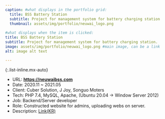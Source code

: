 ```yaml
---
caption: #what displays in the portfolio grid:
  title: BSS Battery Station
  subtitle: Project for management system for battery charging station.
  thumbnail: assets/img/portfolio/neuwai_logo.png
  
#what displays when the item is clicked:
title: BSS Battery Station
subtitle: Project for management system for battery charging station.
image: assets/img/portfolio/neuwai_logo.png #main image, can be a link or a file in assets/img/portfolio
alt: image alt text

---
```



{:.list-inline.mx-auto} 
- URL: **https://neuwaibss.com**
- Date: 2020.11 ~ 2021.05
- Client: Cuber Solution, J Joy, Songuo Moters
- Tech: PHP 7.4, MySQL, Apache, (Ubuntu 20.04 -> Window Server 2012)
- Job: Backend/Server developer
- Role: Constructed website for admins, uploading webs on server.
- Description: [Link(KR)](https://drive.google.com/file/d/1mrJmMFrQvOvbGO2RwwYGE45OpFlTyVKw/view)